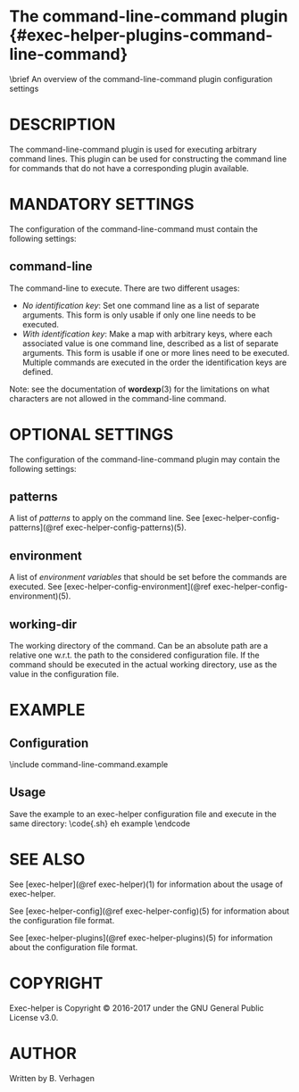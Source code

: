 The command-line-command plugin  {#exec-helper-plugins-command-line-command}
============================
\brief An overview of the command-line-command plugin configuration settings

# DESCRIPTION
The command-line-command plugin is used for executing arbitrary command lines. This plugin can be used for constructing the command line for commands that do not have a corresponding plugin available.

# MANDATORY SETTINGS
The configuration of the command-line-command must contain the following settings:

## command-line
The command-line to execute. There are two different usages:
- _No identification key_: Set one command line as a list of separate arguments. This form is only usable if only one line needs to be executed.
- _With identification key_: Make a map with arbitrary keys, where each associated value is one command line, described as a list of separate arguments. This form is usable if one or more lines need to be executed. Multiple commands are executed in the order the identification keys are defined.
  
Note: see the documentation of __wordexp__(3) for the limitations on what characters are not allowed in the command-line command.

# OPTIONAL SETTINGS
The configuration of the command-line-command plugin may contain the following settings:
 
## patterns
A list of _patterns_ to apply on the command line. See [exec-helper-config-patterns](@ref exec-helper-config-patterns)(5).
 
## environment
A list of _environment variables_ that should be set before the commands are executed. See [exec-helper-config-environment](@ref exec-helper-config-environment)(5).

## working-dir
The working directory of the command. Can be an absolute path are a relative one w.r.t. the path to the considered configuration file. If the command should be executed in the actual working directory, use _<working-dir>_ as the value in the configuration file.

# EXAMPLE
## Configuration
\include command-line-command.example

## Usage
Save the example to an exec-helper configuration file and execute in the same directory:
\code{.sh}
eh example
\endcode

# SEE ALSO
See [exec-helper](@ref exec-helper)(1) for information about the usage of exec-helper.

See [exec-helper-config](@ref exec-helper-config)(5) for information about the configuration file format.

See [exec-helper-plugins](@ref exec-helper-plugins)(5) for information about the configuration file format.

# COPYRIGHT
Exec-helper is Copyright &copy; 2016-2017 under the GNU General Public License v3.0.

# AUTHOR
Written by B. Verhagen
